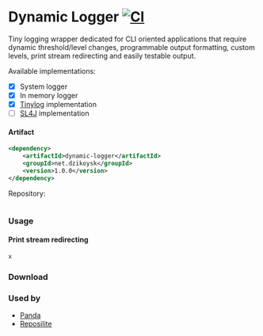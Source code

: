 # Dynamic Logger [![CI](https://github.com/dzikoysk/dynamic-logger/actions/workflows/maven.yml/badge.svg)](https://github.com/dzikoysk/dynamic-logger/actions/workflows/maven.yml)
Tiny logging wrapper dedicated for CLI oriented applications that require dynamic threshold/level changes,
programmable output formatting, custom levels, print stream redirecting and easily testable output.

Available implementations:
* [x] System logger
* [x] In memory logger
* [x] [Tinylog](https://tinylog.org/v2/) implementation
* [ ] [SL4J](https://github.com/qos-ch/slf4j) implementation

#### Artifact 
```xml
<dependency>
    <artifactId>dynamic-logger</artifactId>
    <groupId>net.dzikoysk</groupId>
    <version>1.0.0</version>
</dependency>
```
Repository:
```xml

```

### Usage

#### Print stream redirecting

```java
x
```

### Download



### Used by
* [Panda](https://github.com/panda-lang/panda)
* [Reposilite](https://github.com/dzikoysk/reposilite/)
